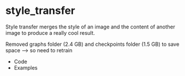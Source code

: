 # style_transfer

Style transfer merges the style of an image and the content of another image to produce a really cool result.


Removed graphs folder (2.4 GB) and checkpoints folder (1.5 GB) to save space --> so need to retrain

* Code
* Examples
